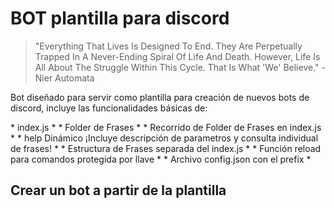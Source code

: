 BOT plantilla para discord
===

>"Everything That Lives Is Designed To End.  They Are Perpetually Trapped In A Never-Ending Spiral Of Life And Death.  However, Life Is All About The Struggle Within This Cycle. That Is What 'We' Believe." - Nier Automata

<p>Bot diseñado para servir como plantilla para creación de nuevos bots de discord, 
incluye las funcionalidades básicas de:</p>
* index.js *
* Folder de Frases *
* Recorrido de Folder de Frases en index.js *
* help Dinámico ¡Incluye descripción de parametros y consulta individual de frases! *
* Estructura de Frases separada del index.js *
* Función reload para comandos protegida por llave *
* Archivo config.json con el prefix *

Crear un bot a partir de la plantilla 
-


